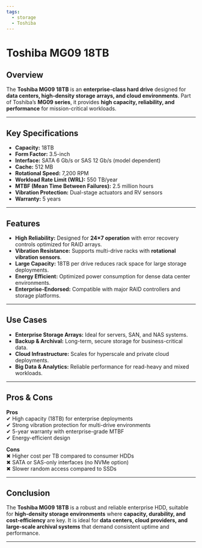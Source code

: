 ```yaml
---
tags:
  - storage
  - Toshiba
---
```


# Toshiba MG09 18TB

## Overview
The **Toshiba MG09 18TB** is an **enterprise-class hard drive** designed for **data centers, high-density storage arrays, and cloud environments**. Part of Toshiba’s **MG09 series**, it provides **high capacity, reliability, and performance** for mission-critical workloads.

---

## Key Specifications

- **Capacity:** 18TB  
- **Form Factor:** 3.5-inch  
- **Interface:** SATA 6 Gb/s or SAS 12 Gb/s (model dependent)  
- **Cache:** 512 MB  
- **Rotational Speed:** 7,200 RPM  
- **Workload Rate Limit (WRL):** 550 TB/year  
- **MTBF (Mean Time Between Failures):** 2.5 million hours  
- **Vibration Protection:** Dual-stage actuators and RV sensors  
- **Warranty:** 5 years  

---

## Features

- **High Reliability:** Designed for **24×7 operation** with error recovery controls optimized for RAID arrays.  
- **Vibration Resistance:** Supports multi-drive racks with **rotational vibration sensors**.  
- **Large Capacity:** 18TB per drive reduces rack space for large storage deployments.  
- **Energy Efficient:** Optimized power consumption for dense data center environments.  
- **Enterprise-Endorsed:** Compatible with major RAID controllers and storage platforms.  

---

## Use Cases

- **Enterprise Storage Arrays:** Ideal for servers, SAN, and NAS systems.  
- **Backup & Archival:** Long-term, secure storage for business-critical data.  
- **Cloud Infrastructure:** Scales for hyperscale and private cloud deployments.  
- **Big Data & Analytics:** Reliable performance for read-heavy and mixed workloads.  

---

## Pros & Cons

**Pros**  
✔ High capacity (18TB) for enterprise deployments  
✔ Strong vibration protection for multi-drive environments  
✔ 5-year warranty with enterprise-grade MTBF  
✔ Energy-efficient design  

**Cons**  
✖ Higher cost per TB compared to consumer HDDs  
✖ SATA or SAS-only interfaces (no NVMe option)  
✖ Slower random access compared to SSDs  

---

## Conclusion

The **Toshiba MG09 18TB** is a robust and reliable enterprise HDD, suitable for **high-density storage environments** where **capacity, durability, and cost-efficiency** are key. It is ideal for **data centers, cloud providers, and large-scale archival systems** that demand consistent uptime and performance.  

---
